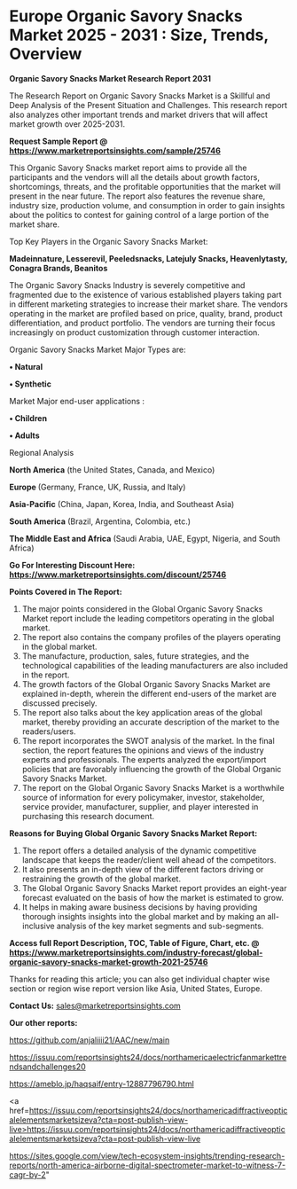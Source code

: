 # Europe Organic Savory Snacks Market 2025 - 2031 : Size, Trends, Overview

<strong>Organic Savory Snacks Market Research Report 2031</strong>

The Research Report on Organic Savory Snacks Market is a Skillful and Deep Analysis of the Present Situation and Challenges. This research report also analyzes other important trends and market drivers that will affect market growth over 2025-2031.

<strong>Request Sample Report @ <a href=https://www.marketreportsinsights.com/sample/25746>https://www.marketreportsinsights.com/sample/25746</a></strong>

This Organic Savory Snacks market report aims to provide all the participants and the vendors will all the details about growth factors, shortcomings, threats, and the profitable opportunities that the market will present in the near future. The report also features the revenue share, industry size, production volume, and consumption in order to gain insights about the politics to contest for gaining control of a large portion of the market share.

Top Key Players in the Organic Savory Snacks Market:

<strong>Madeinnature, Lesserevil, Peeledsnacks, Latejuly Snacks, Heavenlytasty, Conagra Brands, Beanitos</strong>

The Organic Savory Snacks Industry is severely competitive and fragmented due to the existence of various established players taking part in different marketing strategies to increase their market share. The vendors operating in the market are profiled based on price, quality, brand, product differentiation, and product portfolio. The vendors are turning their focus increasingly on product customization through customer interaction.

Organic Savory Snacks Market Major Types are:

<strong>• Natural

• Synthetic</strong>

Market Major end-user applications :

<strong>• Children

• Adults</strong>

Regional Analysis

</u><strong><b>North America</b></strong> (the United States, Canada, and Mexico)

<strong><b>Europe </b></strong>(Germany, France, UK, Russia, and Italy)

<strong><b>Asia-Pacific</b></strong> (China, Japan, Korea, India, and Southeast Asia)

<strong><b>South America</b></strong> (Brazil, Argentina, Colombia, etc.)

<strong><b>The Middle East and Africa</b></strong> (Saudi Arabia, UAE, Egypt, Nigeria, and South Africa)

<strong>Go For Interesting Discount Here: <a href=https://www.marketreportsinsights.com/discount/25746>https://www.marketreportsinsights.com/discount/25746</a></strong>

<strong>Points Covered in The Report:</strong>
<ol>
  <li>The major points considered in the Global Organic Savory Snacks Market report include the leading competitors operating in the global market.</li>
  <li>The report also contains the company profiles of the players operating in the global market.</li>
  <li>The manufacture, production, sales, future strategies, and the technological capabilities of the leading manufacturers are also included in the report.</li>
  <li>The growth factors of the Global Organic Savory Snacks Market are explained in-depth, wherein the different end-users of the market are discussed precisely.</li>
  <li>The report also talks about the key application areas of the global market, thereby providing an accurate description of the market to the readers/users.</li>
  <li>The report incorporates the SWOT analysis of the market. In the final section, the report features the opinions and views of the industry experts and professionals. The experts analyzed the export/import policies that are favorably influencing the growth of the Global Organic Savory Snacks Market.</li>
  <li>The report on the Global Organic Savory Snacks Market is a worthwhile source of information for every policymaker, investor, stakeholder, service provider, manufacturer, supplier, and player interested in purchasing this research document.</li>
</ol>
<strong>Reasons for Buying Global Organic Savory Snacks Market Report:</strong>

<ol>
  <li>The report offers a detailed analysis of the dynamic competitive landscape that keeps the reader/client well ahead of the competitors.</li>
  <li>It also presents an in-depth view of the different factors driving or restraining the growth of the global market.</li>
  <li>The Global Organic Savory Snacks Market report provides an eight-year forecast evaluated on the basis of how the market is estimated to grow.</li>
  <li>It helps in making aware business decisions by having providing thorough insights insights into the global market and by making an all-inclusive analysis of the key market segments and sub-segments.</li>
</ol>
<strong>Access full Report Description, TOC, Table of Figure, Chart, etc. @ <a href=https://www.marketreportsinsights.com/industry-forecast/global-organic-savory-snacks-market-growth-2021-25746>https://www.marketreportsinsights.com/industry-forecast/global-organic-savory-snacks-market-growth-2021-25746</a></strong>


Thanks for reading this article; you can also get individual chapter wise section or region wise report version like Asia, United States, Europe.

<strong>Contact Us:</strong>
sales@marketreportsinsights.com

<strong>Our other reports:</strong>

<a href=https://github.com/anjaliiii21/AAC/new/main>https://github.com/anjaliiii21/AAC/new/main</a>

<a href=https://issuu.com/reportsinsights24/docs/northamericaelectricfanmarkettrendsandchallenges20>https://issuu.com/reportsinsights24/docs/northamericaelectricfanmarkettrendsandchallenges20</a>

<a href=https://ameblo.jp/haqsaif/entry-12887796790.html>https://ameblo.jp/haqsaif/entry-12887796790.html</a>

<a href=https://issuu.com/reportsinsights24/docs/northamericadiffractiveopticalelementsmarketsizeva?cta=post-publish-view-live>https://issuu.com/reportsinsights24/docs/northamericadiffractiveopticalelementsmarketsizeva?cta=post-publish-view-live</a>

<a href=https://sites.google.com/view/tech-ecosystem-insights/trending-research-reports/north-america-airborne-digital-spectrometer-market-to-witness-7-cagr-by-2>https://sites.google.com/view/tech-ecosystem-insights/trending-research-reports/north-america-airborne-digital-spectrometer-market-to-witness-7-cagr-by-2</a>"

